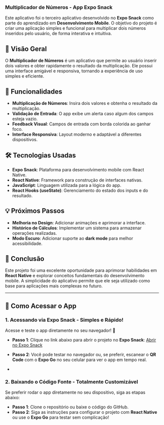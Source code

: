 ### **Multiplicador de Números - App Expo Snack**  

Este aplicativo foi o terceiro aplicativo desenvolvido no **Expo Snack** como parte do aprendizado em **Desenvolvimento Mobile**. O objetivo do projeto é criar uma aplicação simples e funcional para multiplicar dois números inseridos pelo usuário, de forma interativa e intuitiva.  


## 🚀 **Visão Geral**  
O **Multiplicador de Números** é um aplicativo que permite ao usuário inserir dois valores e obter rapidamente o resultado da multiplicação. Ele possui uma interface amigável e responsiva, tornando a experiência de uso simples e eficiente.  


## 🎯 **Funcionalidades**  
* **Multiplicação de Números**: Insira dois valores e obtenha o resultado da multiplicação.  
* **Validação de Entrada**: O app exibe um alerta caso algum dos campos esteja vazio.  
* **Feedback Visual**: Campos de entrada com borda colorida ao ganhar foco.  
* **Interface Responsiva**: Layout moderno e adaptável a diferentes dispositivos.  


## 🛠 **Tecnologias Usadas**  
* **Expo Snack**: Plataforma para desenvolvimento mobile com React Native.  
* **React Native**: Framework para construção de interfaces nativas.  
* **JavaScript**: Linguagem utilizada para a lógica do app.  
* **React Hooks (useState)**: Gerenciamento do estado dos inputs e do resultado.  


## 💡 **Próximos Passos**  
* **Melhoria no Design**: Adicionar animações e aprimorar a interface.  
* **Histórico de Cálculos**: Implementar um sistema para armazenar operações realizadas.  
* **Modo Escuro**: Adicionar suporte ao **dark mode** para melhor acessibilidade.


## 🎉 **Conclusão**  
Este projeto foi uma excelente oportunidade para aprimorar habilidades em **React Native** e explorar conceitos fundamentais do desenvolvimento mobile. A simplicidade do aplicativo permite que ele seja utilizado como base para aplicações mais complexas no futuro.  

---

## 📲 **Como Acessar o App**

### 1. **Acessando via Expo Snack - Simples e Rápido!**
Acesse e teste o app diretamente no seu navegador! 🎉

- **Passo 1**: Clique no link abaixo para abrir o projeto no **Expo Snack**:
  [Abrir no Expo Snack](https://snack.expo.dev/)  

- **Passo 2**: Você pode testar no navegador ou, se preferir, escanear o **QR Code** com o **Expo Go** no seu celular para ver o app em tempo real.
- 

### 2. **Baixando o Código Fonte - Totalmente Customizável**
Se preferir rodar o app diretamente no seu dispositivo, siga as etapas abaixo:

- **Passo 1**: Clone o repositório ou baixe o código do GitHub.
- **Passo 2**: Siga as instruções para configurar o projeto com **React Native** ou use o **Expo Go** para testar sem complicação!

